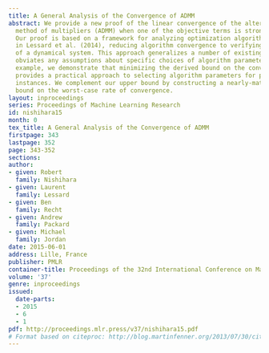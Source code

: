 ```yaml
---
title: A General Analysis of the Convergence of ADMM
abstract: We provide a new proof of the linear convergence of the alternating direction
  method of multipliers (ADMM) when one of the objective terms is strongly convex.
  Our proof is based on a framework for analyzing optimization algorithms introduced
  in Lessard et al. (2014), reducing algorithm convergence to verifying the stability
  of a dynamical system. This approach generalizes a number of existing results and
  obviates any assumptions about specific choices of algorithm parameters. On a numerical
  example, we demonstrate that minimizing the derived bound on the convergence rate
  provides a practical approach to selecting algorithm parameters for particular ADMM
  instances. We complement our upper bound by constructing a nearly-matching lower
  bound on the worst-case rate of convergence.
layout: inproceedings
series: Proceedings of Machine Learning Research
id: nishihara15
month: 0
tex_title: A General Analysis of the Convergence of ADMM
firstpage: 343
lastpage: 352
page: 343-352
sections: 
author:
- given: Robert
  family: Nishihara
- given: Laurent
  family: Lessard
- given: Ben
  family: Recht
- given: Andrew
  family: Packard
- given: Michael
  family: Jordan
date: 2015-06-01
address: Lille, France
publisher: PMLR
container-title: Proceedings of the 32nd International Conference on Machine Learning
volume: '37'
genre: inproceedings
issued:
  date-parts:
  - 2015
  - 6
  - 1
pdf: http://proceedings.mlr.press/v37/nishihara15.pdf
# Format based on citeproc: http://blog.martinfenner.org/2013/07/30/citeproc-yaml-for-bibliographies/
---
```

